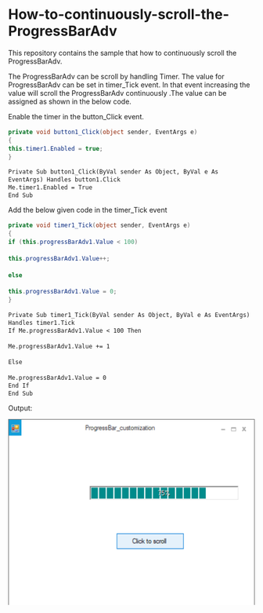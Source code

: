 # How-to-continuously-scroll-the-ProgressBarAdv
This repository contains the sample that how to continuously scroll the ProgressBarAdv.

The ProgressBarAdv can be scroll by handling Timer. The value for ProgressBarAdv can be set in timer_Tick event. In that event increasing the value will scroll the ProgressBarAdv continuously .The value can be assigned as shown in the below code.

Enable the timer in the button_Click event.

```C#
private void button1_Click(object sender, EventArgs e)
{
this.timer1.Enabled = true;
}
```

```VB
Private Sub button1_Click(ByVal sender As Object, ByVal e As EventArgs) Handles button1.Click
Me.timer1.Enabled = True
End Sub
```

Add the below given code in the timer_Tick event

```C#
private void timer1_Tick(object sender, EventArgs e)
{
if (this.progressBarAdv1.Value < 100)

this.progressBarAdv1.Value++;

else

this.progressBarAdv1.Value = 0;
}
```

```VB
Private Sub timer1_Tick(ByVal sender As Object, ByVal e As EventArgs) Handles timer1.Tick
If Me.progressBarAdv1.Value < 100 Then

Me.progressBarAdv1.Value += 1

Else

Me.progressBarAdv1.Value = 0
End If
End Sub
```

Output:

![ProgressBarAdv_Scroll](ProgressBarAdv_Scroll.png)
